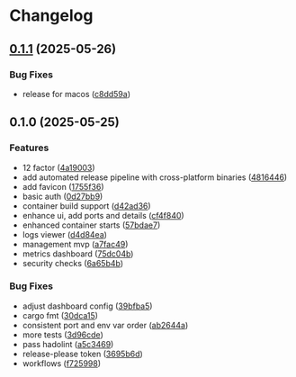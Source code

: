# Changelog

## [0.1.1](https://github.com/OscillateLabsLLC/simple-docker-manager/compare/v0.1.0...v0.1.1) (2025-05-26)


### Bug Fixes

* release for macos ([c8dd59a](https://github.com/OscillateLabsLLC/simple-docker-manager/commit/c8dd59a313213f341697239027bbe33bf601db83))

## 0.1.0 (2025-05-25)


### Features

* 12 factor ([4a19003](https://github.com/OscillateLabsLLC/simple-docker-manager/commit/4a19003735b4f8f5dc728de9a410a52bfaf163bd))
* add automated release pipeline with cross-platform binaries ([4816446](https://github.com/OscillateLabsLLC/simple-docker-manager/commit/481644622348c13f524f4d382fe752425f28aab4))
* add favicon ([1755f36](https://github.com/OscillateLabsLLC/simple-docker-manager/commit/1755f36b9a3f0a9f7a6619677541520778a977aa))
* basic auth ([0d27bb9](https://github.com/OscillateLabsLLC/simple-docker-manager/commit/0d27bb9b16e96d0f06fda7c6814f7bc295544ecb))
* container build support ([d42ad36](https://github.com/OscillateLabsLLC/simple-docker-manager/commit/d42ad36eda7be5a5e8845a7cfab1fee2b86d4642))
* enhance ui, add ports and details ([cf4f840](https://github.com/OscillateLabsLLC/simple-docker-manager/commit/cf4f84045c6398e5ad7c7b56cddcc7c802afd397))
* enhanced container starts ([57bdae7](https://github.com/OscillateLabsLLC/simple-docker-manager/commit/57bdae7ad66a97ccebf94fa9f80541c3a982af6a))
* logs viewer ([d4d84ea](https://github.com/OscillateLabsLLC/simple-docker-manager/commit/d4d84eacc4efaa4d90781e12d56987701205783c))
* management mvp ([a7fac49](https://github.com/OscillateLabsLLC/simple-docker-manager/commit/a7fac4970fb25b892faabdad552ae98512ae1fdb))
* metrics dashboard ([75dc04b](https://github.com/OscillateLabsLLC/simple-docker-manager/commit/75dc04b292aa89cb3cd4a30c8064180d11801637))
* security checks ([6a65b4b](https://github.com/OscillateLabsLLC/simple-docker-manager/commit/6a65b4bda5c58aad1cc824b0bd5cce1b9564696d))


### Bug Fixes

* adjust dashboard config ([39bfba5](https://github.com/OscillateLabsLLC/simple-docker-manager/commit/39bfba59f5fbad0e7b9be9ba3e7b670951fafd03))
* cargo fmt ([30dca15](https://github.com/OscillateLabsLLC/simple-docker-manager/commit/30dca15ad27df5d50e47a083717678d459cc88b9))
* consistent port and env var order ([ab2644a](https://github.com/OscillateLabsLLC/simple-docker-manager/commit/ab2644a06d2cbbcca746eab951c44ee6cee45369))
* more tests ([3d96cde](https://github.com/OscillateLabsLLC/simple-docker-manager/commit/3d96cde8cc7d01c6e4e11bff5be9fb73079dd9d7))
* pass hadolint ([a5c3469](https://github.com/OscillateLabsLLC/simple-docker-manager/commit/a5c3469bb6eff3bc8672a725336603684ddcab65))
* release-please token ([3695b6d](https://github.com/OscillateLabsLLC/simple-docker-manager/commit/3695b6d757f456e9124a3a26be4a84911e3b75df))
* workflows ([f725998](https://github.com/OscillateLabsLLC/simple-docker-manager/commit/f72599870c61ba9d259a0ebb385026eaa85fde9a))
